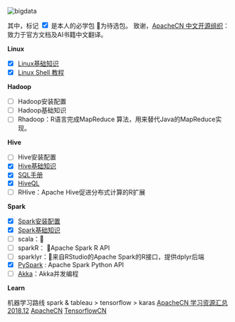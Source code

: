 ﻿![bigdata](https://img-blog.csdn.net/20180625094806495?watermark/2/text/aHR0cHM6Ly9ibG9nLmNzZG4ubmV0L3FxXzQxNTE4Mjc3/font/5a6L5L2T/fontsize/400/fill/I0JBQkFCMA==/dissolve/70)

其中，标记 <input type="checkbox" checked='checked' /> 是本人的必学包 :yellow_heart:为待选包。
致谢，[ApacheCN 中文开源组织](http://www.apachecn.org/#)：致力于官方文档及AI书籍中文翻译。


**Linux**

- [x] [Linux基础知识][linux]
- [x] [Linux Shell 教程][shell]

[linux]: https://blog.csdn.net/qq_41518277/article/details/80720390
[shell]: https://blog.csdn.net/qq_41518277/article/details/80772546

**Hadoop**

- [ ] Hadoop安装配置
- [ ] Hadoop基础知识
- [ ] Rhadoop：R语言完成MapReduce 算法，用来替代Java的MapReduce实现。

**Hive**

- [ ] Hive安装配置
- [x] [Hive基础知识][hivebasic]
- [x] [SQL手册][sql]
- [x] [HiveQL][HiveQL]
- [ ] RHive：Apache Hive促进分布式计算的R扩展

[sql]: https://wilenwu.github.io/posts/big-data/SQLNotebook.html
[HiveQL]: https://wilenwu.github.io/posts/big-data/BigDataNotebook(Hive)--HiveQL.html
[hivebasic]: https://blog.csdn.net/zhongqi2513/article/details/69388239

**Spark**

- [x] [Spark安装配置][spark]
- [x] [Spark基础知识][spark_base]
- [ ] scala：:yellow_heart:
- [ ] sparkR： :yellow_heart:Apache Spark R API
- [ ] sparklyr：:yellow_heart:来自RStudio的Apache Spark的R接口，提供dplyr后端
- [x] [PySpark][PySpark] : Apache Spark Python API
- [ ] [Akka][akka]：Akka并发编程

[spark]: https://wilenwu.github.io/posts/big-data/BigDataNotebook(Spark)--Spark-installation.html
[spark_base]: https://blog.csdn.net/qq_41518277/article/details/84558396
[akka]: https://blog.csdn.net/lovehuangjiaju/article/details/51039985
[PySpark]: https://blog.csdn.net/qq_41518277/article/details/96487035

**Learn**

机器学习路线 spark & tableau > tensorflow > karas
[ApacheCN 学习资源汇总 2018.12](https://blog.csdn.net/wizardforcel/article/details/85317667)
[ApacheCN](http://www.apachecn.org/#)
[TensorflowCN](https://tensorflow.google.cn/tutorials/?hl=zh-cn)


